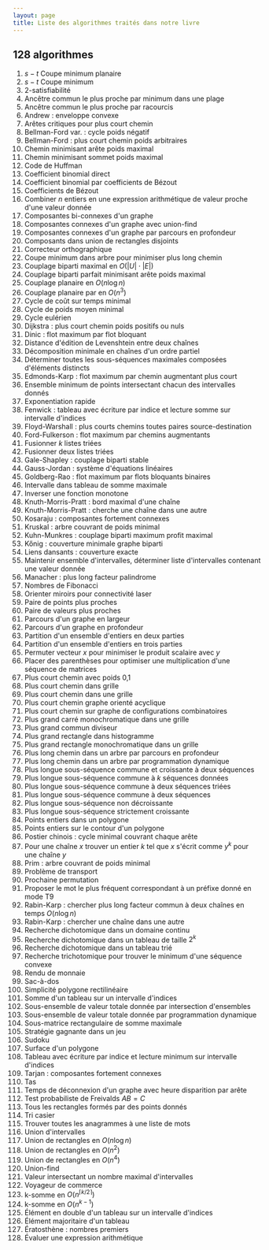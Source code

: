 ```yaml
---
layout: page
title: Liste des algorithmes traités dans notre livre
---
```


## 128 algorithmes

1. $s-t$ Coupe minimum planaire
1. $s-t$ Coupe minimum
1. 2-satisfiabilité
1. Ancêtre commun le plus proche par minimum dans une plage
1. Ancêtre commun le plus proche par racourcis
1. Andrew : enveloppe convexe
1. Arêtes critiques pour plus court chemin
1. Bellman-Ford var. : cycle poids négatif
1. Bellman-Ford : plus court chemin poids arbitraires
1. Chemin minimisant arête poids maximal
1. Chemin minimisant sommet poids maximal
1. Code de Huffman
1. Coefficient binomial direct
1. Coefficient binomial par coefficients de Bézout
1. Coefficients de Bézout
1. Combiner $n$ entiers en une expression arithmétique de valeur proche d'une valeur donnée
1. Composantes bi-connexes d'un graphe
1. Composantes connexes d'un graphe avec union-find
1. Composantes connexes d'un graphe par parcours en profondeur
1. Composants dans union de rectangles disjoints
1. Correcteur orthographique
1. Coupe minimum dans arbre pour minimiser plus long chemin
1. Couplage biparti maximal en $O(|U|\cdot|E|)$
1. Couplage biparti parfait minimisant arête poids maximal
1. Couplage planaire en $O(n\log n)$
1. Couplage planaire par en $O(n^3)$
1. Cycle de coût sur temps minimal
1. Cycle de poids moyen minimal
1. Cycle eulérien
1. Dijkstra : plus court chemin poids positifs ou nuls
1. Dinic : flot maximum par flot bloquant
1. Distance d'édition de Levenshtein entre deux chaînes
1. Décomposition minimale en chaînes d'un ordre partiel
1. Déterminer toutes les sous-séquences maximales composées d'éléments distincts
1. Edmonds-Karp : flot maximum par chemin augmentant plus court
1. Ensemble minimum de points intersectant chacun des intervalles donnés
1. Exponentiation rapide
1. Fenwick : tableau avec écriture par indice et lecture somme sur intervalle d'indices
1. Floyd-Warshall : plus courts chemins toutes paires source-destination
1. Ford-Fulkerson : flot maximum par chemins augmentants
1. Fusionner $k$ listes triées
1. Fusionner deux listes triées
1. Gale-Shapley : couplage biparti stable
1. Gauss-Jordan : système d'équations linéaires
1. Goldberg-Rao : flot maximum par flots bloquants binaires
1. Intervalle dans tableau de somme maximale
1. Inverser une fonction monotone
1. Knuth-Morris-Pratt : bord maximal d'une chaîne
1. Knuth-Morris-Pratt : cherche une chaîne dans une autre
1. Kosaraju : composantes fortement connexes
1. Kruskal : arbre couvrant de poids minimal
1. Kuhn-Munkres : couplage biparti maximum profit maximal
1. Kőnig : couverture minimale graphe biparti
1. Liens dansants : couverture exacte
1. Maintenir ensemble d'intervalles, déterminer liste d'intervalles contenant une valeur donnée
1. Manacher : plus long facteur palindrome
1. Nombres de Fibonacci
1. Orienter miroirs pour connectivité laser
1. Paire de points plus proches
1. Paire de valeurs plus proches
1. Parcours d'un graphe en largeur
1. Parcours d'un graphe en profondeur
1. Partition d'un ensemble d'entiers en deux parties
1. Partition d'un ensemble d'entiers en trois parties
1. Permuter vecteur $x$ pour minimiser le produit scalaire avec $y$
1. Placer des parenthèses pour optimiser une multiplication d'une séquence de matrices
1. Plus court chemin avec poids 0,1
1. Plus court chemin dans grille
1. Plus court chemin dans une grille
1. Plus court chemin graphe orienté acyclique
1. Plus court chemin sur graphe de configurations combinatoires
1. Plus grand carré monochromatique dans une grille
1. Plus grand commun diviseur
1. Plus grand rectangle dans histogramme
1. Plus grand rectangle monochromatique dans un grille
1. Plus long chemin dans un arbre par parcours en profondeur
1. Plus long chemin dans un arbre par programmation dynamique
1. Plus longue sous-séquence commune et croissante à deux séquences
1. Plus longue sous-séquence commune à $k$ séquences données
1. Plus longue sous-séquence commune à deux séquences triées
1. Plus longue sous-séquence commune à deux séquences
1. Plus longue sous-séquence non décroissante
1. Plus longue sous-séquence strictement croissante
1. Points entiers dans un polygone
1. Points entiers sur le contour d'un polygone
1. Postier chinois : cycle minimal couvrant chaque arête
1. Pour une chaîne $x$ trouver un entier $k$ tel que $x$ s'écrit comme $y^k$ pour une chaîne $y$
1. Prim : arbre couvrant de poids minimal
1. Problème de transport
1. Prochaine permutation
1. Proposer le mot le plus fréquent correspondant à un préfixe donné en mode T9
1. Rabin-Karp : chercher plus long facteur commun à deux chaînes en temps $O(n\log n)$
1. Rabin-Karp : chercher une chaîne dans une autre
1. Recherche dichotomique dans un domaine continu
1. Recherche dichotomique dans un tableau de taille $2^k$
1. Recherche dichotomique dans un tableau trié
1. Recherche trichotomique pour trouver le minimum d'une séquence convexe
1. Rendu de monnaie
1. Sac-à-dos
1. Simplicité polygone rectilinéaire
1. Somme d'un tableau sur un intervalle d'indices
1. Sous-ensemble de valeur totale donnée par intersection d'ensembles
1. Sous-ensemble de valeur totale donnée par programmation dynamique
1. Sous-matrice rectangulaire de somme maximale
1. Stratégie gagnante dans un jeu
1. Sudoku
1. Surface d'un polygone
1. Tableau avec écriture par indice et lecture minimum sur intervalle d'indices
1. Tarjan : composantes fortement connexes
1. Tas
1. Temps de déconnexion d'un graphe avec heure disparition par arête
1. Test probabiliste de Freivalds $AB=C$
1. Tous les rectangles formés par des points donnés
1. Tri casier
1. Trouver toutes les anagrammes à une liste de mots
1. Union d'intervalles
1. Union de rectangles en $O(n\log n)$
1. Union de rectangles en $O(n^2)$
1. Union de rectangles en $O(n^4)$
1. Union-find
1. Valeur intersectant un nombre maximal d'intervalles
1. Voyageur de commerce
1. k-somme en $O(n^{\lceil k/2 \rceil})$
1. k-somme en $O(n^{k-1})$
1. Élément en double d'un tableau sur un intervalle d'indices
1. Élément majoritaire d'un tableau
1. Ératosthène : nombres premiers
1. Évaluer une expression arithmétique 

